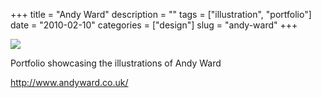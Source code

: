 +++
title = "Andy Ward"
description = ""
tags = ["illustration", "portfolio"]
date = "2010-02-10"
categories = ["design"]
slug = "andy-ward"
+++


 

  <div id="screens-thumbs" class="clearfix">
    <div class="txt-center" id="design-submission"><a href="http://www.andyward.co.uk/"><img id='bluga-thumbnail-2298' class='bluga-thumbnail large' src='/media/bluga/
wt4b7280374035c_large.jpg'/></a></div>  
  </div>   
<p>Portfolio showcasing the illustrations of Andy Ward</p>

<p><a href="http://www.andyward.co.uk/">http://www.andyward.co.uk/</a></p>




